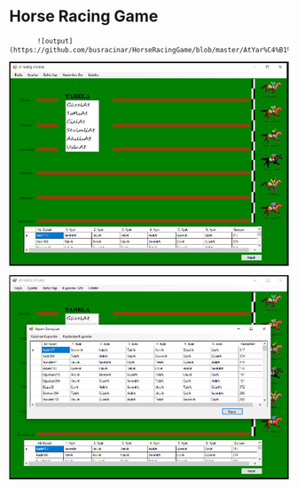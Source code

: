 # Horse Racing Game

           ![output](https://github.com/busracinar/HorseRacingGame/blob/master/AtYar%C4%B1%C5%9F%C4%B1Oyunu/Resources/AT1.PNG)

![output](https://github.com/busracinar/HorseRacingGame/blob/master/AtYar%C4%B1%C5%9F%C4%B1Oyunu/Resources/AT2.PNG)

![output](https://github.com/busracinar/HorseRacingGame/blob/master/AtYar%C4%B1%C5%9F%C4%B1Oyunu/Resources/AT3.PNG)
